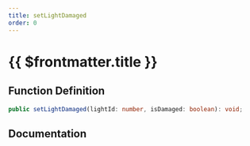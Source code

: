 ```yaml
---
title: setLightDamaged
order: 0
---
```


# {{ $frontmatter.title }}

## Function Definition

```ts
public setLightDamaged(lightId: number, isDamaged: boolean): void;
```

## Documentation

<!--@include: ./parts/setLightDamaged.md-->
